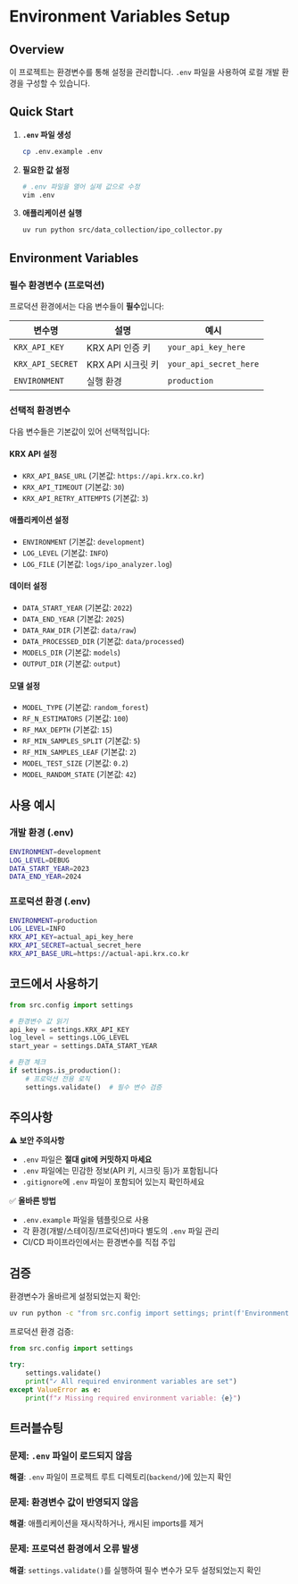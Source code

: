 # Environment Variables Setup

## Overview

이 프로젝트는 환경변수를 통해 설정을 관리합니다. `.env` 파일을 사용하여 로컬 개발 환경을 구성할 수 있습니다.

## Quick Start

1. **`.env` 파일 생성**
   ```bash
   cp .env.example .env
   ```

2. **필요한 값 설정**
   ```bash
   # .env 파일을 열어 실제 값으로 수정
   vim .env
   ```

3. **애플리케이션 실행**
   ```bash
   uv run python src/data_collection/ipo_collector.py
   ```

## Environment Variables

### 필수 환경변수 (프로덕션)

프로덕션 환경에서는 다음 변수들이 **필수**입니다:

| 변수명 | 설명 | 예시 |
|--------|------|------|
| `KRX_API_KEY` | KRX API 인증 키 | `your_api_key_here` |
| `KRX_API_SECRET` | KRX API 시크릿 키 | `your_api_secret_here` |
| `ENVIRONMENT` | 실행 환경 | `production` |

### 선택적 환경변수

다음 변수들은 기본값이 있어 선택적입니다:

#### KRX API 설정
- `KRX_API_BASE_URL` (기본값: `https://api.krx.co.kr`)
- `KRX_API_TIMEOUT` (기본값: `30`)
- `KRX_API_RETRY_ATTEMPTS` (기본값: `3`)

#### 애플리케이션 설정
- `ENVIRONMENT` (기본값: `development`)
- `LOG_LEVEL` (기본값: `INFO`)
- `LOG_FILE` (기본값: `logs/ipo_analyzer.log`)

#### 데이터 설정
- `DATA_START_YEAR` (기본값: `2022`)
- `DATA_END_YEAR` (기본값: `2025`)
- `DATA_RAW_DIR` (기본값: `data/raw`)
- `DATA_PROCESSED_DIR` (기본값: `data/processed`)
- `MODELS_DIR` (기본값: `models`)
- `OUTPUT_DIR` (기본값: `output`)

#### 모델 설정
- `MODEL_TYPE` (기본값: `random_forest`)
- `RF_N_ESTIMATORS` (기본값: `100`)
- `RF_MAX_DEPTH` (기본값: `15`)
- `RF_MIN_SAMPLES_SPLIT` (기본값: `5`)
- `RF_MIN_SAMPLES_LEAF` (기본값: `2`)
- `MODEL_TEST_SIZE` (기본값: `0.2`)
- `MODEL_RANDOM_STATE` (기본값: `42`)

## 사용 예시

### 개발 환경 (.env)
```bash
ENVIRONMENT=development
LOG_LEVEL=DEBUG
DATA_START_YEAR=2023
DATA_END_YEAR=2024
```

### 프로덕션 환경 (.env)
```bash
ENVIRONMENT=production
LOG_LEVEL=INFO
KRX_API_KEY=actual_api_key_here
KRX_API_SECRET=actual_secret_here
KRX_API_BASE_URL=https://actual-api.krx.co.kr
```

## 코드에서 사용하기

```python
from src.config import settings

# 환경변수 값 읽기
api_key = settings.KRX_API_KEY
log_level = settings.LOG_LEVEL
start_year = settings.DATA_START_YEAR

# 환경 체크
if settings.is_production():
    # 프로덕션 전용 로직
    settings.validate()  # 필수 변수 검증
```

## 주의사항

⚠️ **보안 주의사항**
- `.env` 파일은 **절대 git에 커밋하지 마세요**
- `.env` 파일에는 민감한 정보(API 키, 시크릿 등)가 포함됩니다
- `.gitignore`에 `.env` 파일이 포함되어 있는지 확인하세요

✅ **올바른 방법**
- `.env.example` 파일을 템플릿으로 사용
- 각 환경(개발/스테이징/프로덕션)마다 별도의 `.env` 파일 관리
- CI/CD 파이프라인에서는 환경변수를 직접 주입

## 검증

환경변수가 올바르게 설정되었는지 확인:

```bash
uv run python -c "from src.config import settings; print(f'Environment: {settings.ENVIRONMENT}'); print(f'Log Level: {settings.LOG_LEVEL}')"
```

프로덕션 환경 검증:

```python
from src.config import settings

try:
    settings.validate()
    print("✓ All required environment variables are set")
except ValueError as e:
    print(f"✗ Missing required environment variable: {e}")
```

## 트러블슈팅

### 문제: `.env` 파일이 로드되지 않음
**해결**: `.env` 파일이 프로젝트 루트 디렉토리(`backend/`)에 있는지 확인

### 문제: 환경변수 값이 반영되지 않음
**해결**: 애플리케이션을 재시작하거나, 캐시된 imports를 제거

### 문제: 프로덕션 환경에서 오류 발생
**해결**: `settings.validate()`를 실행하여 필수 변수가 모두 설정되었는지 확인
